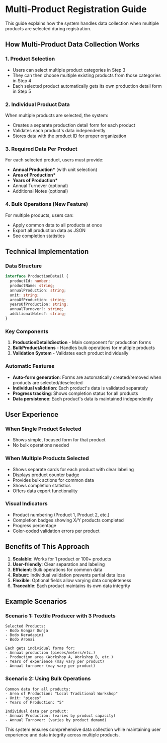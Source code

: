 # Multi-Product Registration Guide

This guide explains how the system handles data collection when multiple products are selected during registration.

## How Multi-Product Data Collection Works

### 1. Product Selection

- Users can select multiple product categories in Step 3
- They can then choose multiple existing products from those categories in Step 4
- Each selected product automatically gets its own production detail form in Step 5

### 2. Individual Product Data

When multiple products are selected, the system:

- Creates a separate production detail form for each product
- Validates each product's data independently
- Stores data with the product ID for proper organization

### 3. Required Data Per Product

For each selected product, users must provide:

- **Annual Production\*** (with unit selection)
- **Area of Production\***
- **Years of Production\***
- Annual Turnover (optional)
- Additional Notes (optional)

### 4. Bulk Operations (New Feature)

For multiple products, users can:

- Apply common data to all products at once
- Export all production data as JSON
- See completion statistics

## Technical Implementation

### Data Structure

```typescript
interface ProductionDetail {
  productId: number;
  productName: string;
  annualProduction: string;
  unit: string;
  areaOfProduction: string;
  yearsOfProduction: string;
  annualTurnover?: string;
  additionalNotes?: string;
}
```

### Key Components

1. **ProductionDetailsSection** - Main component for production forms
2. **BulkProductActions** - Handles bulk operations for multiple products
3. **Validation System** - Validates each product individually

### Automatic Features

- **Auto-form generation**: Forms are automatically created/removed when products are selected/deselected
- **Individual validation**: Each product's data is validated separately
- **Progress tracking**: Shows completion status for all products
- **Data persistence**: Each product's data is maintained independently

## User Experience

### When Single Product Selected

- Shows simple, focused form for that product
- No bulk operations needed

### When Multiple Products Selected

- Shows separate cards for each product with clear labeling
- Displays product counter badge
- Provides bulk actions for common data
- Shows completion statistics
- Offers data export functionality

### Visual Indicators

- Product numbering (Product 1, Product 2, etc.)
- Completion badges showing X/Y products completed
- Progress percentage
- Color-coded validation errors per product

## Benefits of This Approach

1. **Scalable**: Works for 1 product or 100+ products
2. **User-friendly**: Clear separation and labeling
3. **Efficient**: Bulk operations for common data
4. **Robust**: Individual validation prevents partial data loss
5. **Flexible**: Optional fields allow varying data completeness
6. **Traceable**: Each product maintains its own data integrity

## Example Scenarios

### Scenario 1: Textile Producer with 3 Products

```
Selected Products:
- Bodo Gongar Dunja
- Bodo Keradapini
- Bodo Aronai

Each gets individual forms for:
- Annual production (pieces/meters/etc.)
- Production area (Workshop A, Workshop B, etc.)
- Years of experience (may vary per product)
- Annual turnover (may vary per product)
```

### Scenario 2: Using Bulk Operations

```
Common data for all products:
- Area of Production: "Local Traditional Workshop"
- Unit: "pieces"
- Years of Production: "5"

Individual data per product:
- Annual Production: (varies by product capacity)
- Annual Turnover: (varies by product demand)
```

This system ensures comprehensive data collection while maintaining user experience and data integrity across multiple products.
